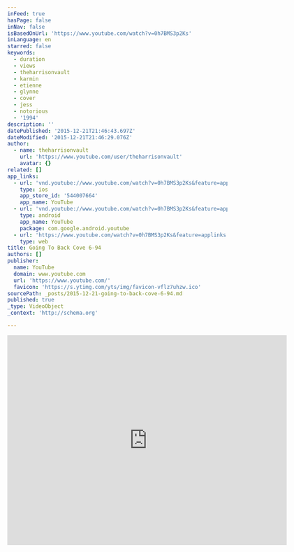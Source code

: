 ```yaml
---
inFeed: true
hasPage: false
inNav: false
isBasedOnUrl: 'https://www.youtube.com/watch?v=0h7BMS3p2Ks'
inLanguage: en
starred: false
keywords:
  - duration
  - views
  - theharrisonvault
  - karmin
  - etienne
  - glynne
  - cover
  - jess
  - notorious
  - '1994'
description: ''
datePublished: '2015-12-21T21:46:43.697Z'
dateModified: '2015-12-21T21:46:29.076Z'
author:
  - name: theharrisonvault
    url: 'https://www.youtube.com/user/theharrisonvault'
    avatar: {}
related: []
app_links:
  - url: 'vnd.youtube://www.youtube.com/watch?v=0h7BMS3p2Ks&feature=applinks'
    type: ios
    app_store_id: '544007664'
    app_name: YouTube
  - url: 'vnd.youtube://www.youtube.com/watch?v=0h7BMS3p2Ks&feature=applinks'
    type: android
    app_name: YouTube
    package: com.google.android.youtube
  - url: 'https://www.youtube.com/watch?v=0h7BMS3p2Ks&feature=applinks'
    type: web
title: Going To Back Cove 6-94
authors: []
publisher:
  name: YouTube
  domain: www.youtube.com
  url: 'https://www.youtube.com/'
  favicon: 'https://s.ytimg.com/yts/img/favicon-vflz7uhzw.ico'
sourcePath: _posts/2015-12-21-going-to-back-cove-6-94.md
published: true
_type: VideoObject
_context: 'http://schema.org'

---
```

<iframe src="https://cdn.embedly.com/widgets/media.html?src=https%3A%2F%2Fwww.youtube.com%2Fembed%2F0h7BMS3p2Ks%3Ffeature%3Doembed&amp;url=https%3A%2F%2Fwww.youtube.com%2Fwatch%3Fv%3D0h7BMS3p2Ks&amp;image=https%3A%2F%2Fi.ytimg.com%2Fvi%2F0h7BMS3p2Ks%2Fhqdefault.jpg&amp;key=b7d04c9b404c499eba89ee7072e1c4f7&amp;type=text%2Fhtml&amp;schema=youtube" width="640" height="480" scrolling="no" frameborder="0" allowfullscreen="allowfullscreen" style=""></iframe>